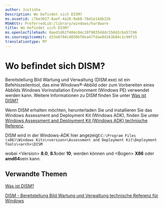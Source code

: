 ```yaml
---
author: Justinha
Description: Wo befindet sich DISM?
ms.assetid: c7be3027-8aef-4a28-9a68-76d1e14db32b
MSHAttr: PreferredLib:/library/windows/hardware
title: Wo befindet sich DISM?
ms.openlocfilehash: 0aed1d62f484c04c28f9035dddc550d2c6a57296
ms.sourcegitcommit: d33e870dc4850bf0ea47fdae0d163b04c1c90f15
translationtype: MT
---
```

# <a name="where-is-dism"></a>Wo befindet sich DISM?


Bereitstellung Bild Wartung und Verwaltung (DISM.exe) ist ein Befehlszeilentool, das eine Windows®-Abbild oder zum Vorbereiten eines Abbilds Windows Vorinstallation Environment (Windows PE) verwendet werden kann. Weitere Informationen zu DISM finden Sie unter [Was ist DISM?](what-is-dism.md)

Wenn DISM erhalten möchten, herunterladen Sie und installieren Sie das Windows Assessment and Deployment Kit (Windows ADK), finden Sie unter [Windows Assessment and Deployment Kit (Windows ADK) technische Referenz](http://go.microsoft.com/fwlink/p/?LinkId=526740).

DISM wird in der Windows-ADK hier angezeigt:`C:\Program Files (x86)\Windows Kits\<version>\Assessment and Deployment Kit\Deployment Tools\<arch>\DISM`

wobei &lt;Version&gt; **8.0**, **8.1**oder **10**, werden können und &lt;Bogen&gt; **X86** oder **amd64**sein kann.

## <a name="span-idrelatedtopicsspanrelated-topics"></a><span id="related_topics"></span>Verwandte Themen


[Was ist DISM?](what-is-dism.md)

[DISM - Bereitstellung Bild Wartung und Verwaltung technische Referenz für Windows](dism---deployment-image-servicing-and-management-technical-reference-for-windows.md)

 

 






